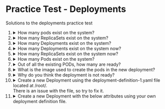 
# Practice Test - Deployments
 
Solutions to the deployments practice test
1. <details>
   <summary>How many pods exist on the system?</summary>

   ```bash
   kubectl get pods
   ```

   Count the number of pods (if any)

   </details>

1. <details>
   <summary>How many ReplicaSets exist on the system?</summary>

   ```bash
   kubectl get replicasets
   ```

   Count the number of ReplicaSets  (if any)

   </details>

1. <details>
   <summary>How many Deployments exist on the system?</summary>

   ```bash
   kubectl get deployments
   ```

   Count the number of Deployments  (if any)

   </details>

1. <details>
   <summary>How many Deployments exist on the system now?</summary>

   ```bash
   kubectl get deployments
   ```

   Count the number of Deployments  (if any)

   </details>

1. <details>
   <summary>How many ReplicaSets exist on the system now?</summary>

   ```bash
   kubectl get replicasets
   ```

   Count the number of ReplicaSets  (if any)

   </details>

1. <details>
   <summary>How many Pods exist on the system?</summary>

   ```bash
   kubectl get pods
   ```

   Count the number of pods  (if any)

   </details>

1. <details>
   <summary>Out of all the existing PODs, how many are ready?</summary>

   From the output of the previous command, check the `READY` column
   </details>

1. <details>
   <summary>What is the image used to create the pods in the new deployment?</summary>

   ```
   kubectl describe deployment
   ```

   Look under the containers section.

   Another way - run the following and check the `IMAGES` column

   ```
   kubectl get deployment -o wide
   ```
   </details>

1. <details>
   <summary>Why do you think the deployment is not ready?</summary>

   ```
   kubectl describe pods
   ```

   Look under the events section.
   </details>

1. <details>
   <summary>Create a new Deployment using the deployment-definition-1.yaml file located at /root/.</br>There is an issue with the file, so try to fix it.</summary>

   ```
   kubectl create -f deployment-definition-1.yaml
   ```

   Note the error

   Edit the file with `vi`...

   The value for **`kind`** is incorrect. It should be **`Deployment`** with a capital **`D`**. Update the deployment definition and create the deployment with the above command.

   </details>

1. <details>
   <summary>Create a new Deployment with the below attributes using your own deployment definition file.</summary>

   Create a deployment definition file in `vi`, e.g. `my-deployment.yaml` with the following

    ```yaml
    apiVersion: apps/v1
    kind: Deployment
    metadata:
      labels:
        app: httpd-frontend
      name: httpd-frontend
    spec:
      replicas: 3
      selector:
        matchLabels:
          app: httpd-frontend
      template:
        metadata:
          labels:
            app: httpd-frontend
        spec:
          containers:
          - image: httpd:2.4-alpine
            name: httpd
    ```

   ```
   kubectl create -f my-deployment.yaml
   ```

   Or we could create it imperatively...

   ```
   kubectl create deployment httpd-frontend --image=httpd:2.4-alpine --replicas=3
   ```
   </details>
